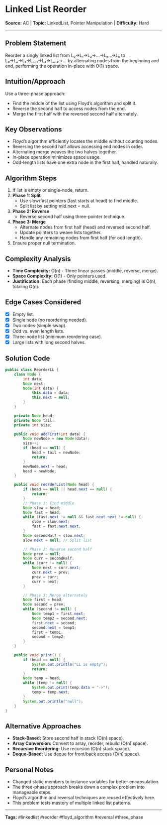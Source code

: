 # Linked List Reorder

**Source:** AC | **Topic:** LinkedList, Pointer Manipulation | **Difficulty:** Hard

---

## Problem Statement
Reorder a singly linked list from L₀→L₁→L₂→...→Lₙ₋₁→Lₙ to L₀→Lₙ→L₁→Lₙ₋₁→L₂→Lₙ₋₂→... by alternating nodes from the beginning and end, performing the operation in-place with O(1) space.

## Intuition/Approach
Use a three-phase approach:
- Find the middle of the list using Floyd’s algorithm and split it.
- Reverse the second half to access nodes from the end.
- Merge the first half with the reversed second half alternately.

## Key Observations
- Floyd’s algorithm efficiently locates the middle without counting nodes.
- Reversing the second half allows accessing end nodes in order.
- Alternating merge weaves the two halves together.
- In-place operation minimizes space usage.
- Odd-length lists have one extra node in the first half, handled naturally.

## Algorithm Steps
1. If list is empty or single-node, return.
2. **Phase 1: Split**
   - Use slow/fast pointers (fast starts at head) to find middle.
   - Split list by setting mid.next = null.
3. **Phase 2: Reverse**
   - Reverse second half using three-pointer technique.
4. **Phase 3: Merge**
   - Alternate nodes from first half (head) and reversed second half.
   - Update pointers to weave lists together.
   - Handle any remaining nodes from first half (for odd length).
5. Ensure proper null termination.

## Complexity Analysis
- **Time Complexity:** O(n) - Three linear passes (middle, reverse, merge).
- **Space Complexity:** O(1) - Only pointers used.
- **Justification:** Each phase (finding middle, reversing, merging) is O(n), totaling O(n).

## Edge Cases Considered
- [x] Empty list.
- [x] Single node (no reordering needed).
- [x] Two nodes (simple swap).
- [x] Odd vs. even length lists.
- [x] Three-node list (minimum reordering case).
- [x] Large lists with long second halves.

## Solution Code
```java
public class ReorderLL {
    class Node {
        int data;
        Node next;
        Node(int data) {
            this.data = data;
            this.next = null;
        }
    }

    private Node head;
    private Node tail;
    private int size;

    public void addFirst(int data) {
        Node newNode = new Node(data);
        size++;
        if (head == null) {
            head = tail = newNode;
            return;
        }
        newNode.next = head;
        head = newNode;
    }

    public void reorderList(Node head) {
        if (head == null || head.next == null) {
            return;
        }
        // Phase 1: Find middle
        Node slow = head;
        Node fast = head;
        while (fast.next != null && fast.next.next != null) {
            slow = slow.next;
            fast = fast.next.next;
        }
        Node secondHalf = slow.next;
        slow.next = null; // Split list

        // Phase 2: Reverse second half
        Node prev = null;
        Node curr = secondHalf;
        while (curr != null) {
            Node next = curr.next;
            curr.next = prev;
            prev = curr;
            curr = next;
        }

        // Phase 3: Merge alternately
        Node first = head;
        Node second = prev;
        while (second != null) {
            Node temp1 = first.next;
            Node temp2 = second.next;
            first.next = second;
            second.next = temp1;
            first = temp1;
            second = temp2;
        }
    }

    public void print() {
        if (head == null) {
            System.out.println("LL is empty");
            return;
        }
        Node temp = head;
        while (temp != null) {
            System.out.print(temp.data + "->");
            temp = temp.next;
        }
        System.out.println("null");
    }
}
```

## Alternative Approaches
- **Stack-Based:** Store second half in stack (O(n) space).
- **Array Conversion:** Convert to array, reorder, rebuild (O(n) space).
- **Recursive Reordering:** Use recursion (O(n) stack space).
- **Deque-Based:** Use deque for front/back access (O(n) space).

## Personal Notes
- Changed static members to instance variables for better encapsulation.
- The three-phase approach breaks down a complex problem into manageable steps.
- Floyd’s algorithm and reversal techniques are reused effectively here.
- This problem tests mastery of multiple linked list patterns.

---
**Tags:** #linkedlist #reorder #floyd_algorithm #reversal #three_phase